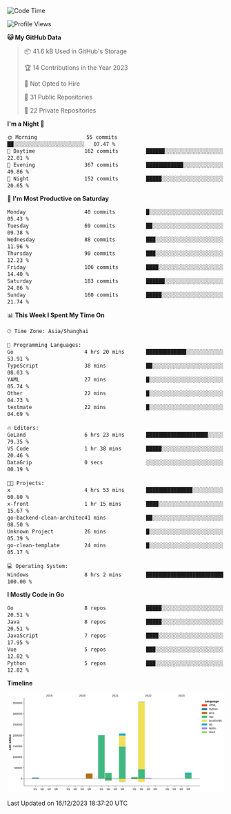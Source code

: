 <!--START_SECTION:waka-->
![Code Time](http://img.shields.io/badge/Code%20Time-2%2C179%20hrs%2012%20mins-blue)

![Profile Views](http://img.shields.io/badge/Profile%20Views-1-blue)

**🐱 My GitHub Data** 

> 📦 41.6 kB Used in GitHub's Storage 
 > 
> 🏆 14 Contributions in the Year 2023
 > 
> 🚫 Not Opted to Hire
 > 
> 📜 31 Public Repositories 
 > 
> 🔑 22 Private Repositories 
 > 
**I'm a Night 🦉** 

```text
🌞 Morning                55 commits          ██░░░░░░░░░░░░░░░░░░░░░░░   07.47 % 
🌆 Daytime                162 commits         ██████░░░░░░░░░░░░░░░░░░░   22.01 % 
🌃 Evening                367 commits         ████████████░░░░░░░░░░░░░   49.86 % 
🌙 Night                  152 commits         █████░░░░░░░░░░░░░░░░░░░░   20.65 % 
```
📅 **I'm Most Productive on Saturday** 

```text
Monday                   40 commits          █░░░░░░░░░░░░░░░░░░░░░░░░   05.43 % 
Tuesday                  69 commits          ██░░░░░░░░░░░░░░░░░░░░░░░   09.38 % 
Wednesday                88 commits          ███░░░░░░░░░░░░░░░░░░░░░░   11.96 % 
Thursday                 90 commits          ███░░░░░░░░░░░░░░░░░░░░░░   12.23 % 
Friday                   106 commits         ████░░░░░░░░░░░░░░░░░░░░░   14.40 % 
Saturday                 183 commits         ██████░░░░░░░░░░░░░░░░░░░   24.86 % 
Sunday                   160 commits         █████░░░░░░░░░░░░░░░░░░░░   21.74 % 
```


📊 **This Week I Spent My Time On** 

```text
🕑︎ Time Zone: Asia/Shanghai

💬 Programming Languages: 
Go                       4 hrs 20 mins       █████████████░░░░░░░░░░░░   53.91 % 
TypeScript               38 mins             ██░░░░░░░░░░░░░░░░░░░░░░░   08.03 % 
YAML                     27 mins             █░░░░░░░░░░░░░░░░░░░░░░░░   05.74 % 
Other                    22 mins             █░░░░░░░░░░░░░░░░░░░░░░░░   04.73 % 
textmate                 22 mins             █░░░░░░░░░░░░░░░░░░░░░░░░   04.69 % 

🔥 Editors: 
GoLand                   6 hrs 23 mins       ████████████████████░░░░░   79.35 % 
VS Code                  1 hr 38 mins        █████░░░░░░░░░░░░░░░░░░░░   20.46 % 
DataGrip                 0 secs              ░░░░░░░░░░░░░░░░░░░░░░░░░   00.19 % 

🐱‍💻 Projects: 
x                        4 hrs 53 mins       ███████████████░░░░░░░░░░   60.80 % 
x-front                  1 hr 15 mins        ████░░░░░░░░░░░░░░░░░░░░░   15.67 % 
go-backend-clean-architec41 mins             ██░░░░░░░░░░░░░░░░░░░░░░░   08.50 % 
Unknown Project          26 mins             █░░░░░░░░░░░░░░░░░░░░░░░░   05.39 % 
go-clean-template        24 mins             █░░░░░░░░░░░░░░░░░░░░░░░░   05.17 % 

💻 Operating System: 
Windows                  8 hrs 2 mins        █████████████████████████   100.00 % 
```

**I Mostly Code in Go** 

```text
Go                       8 repos             █████░░░░░░░░░░░░░░░░░░░░   20.51 % 
Java                     8 repos             █████░░░░░░░░░░░░░░░░░░░░   20.51 % 
JavaScript               7 repos             ████░░░░░░░░░░░░░░░░░░░░░   17.95 % 
Vue                      5 repos             ███░░░░░░░░░░░░░░░░░░░░░░   12.82 % 
Python                   5 repos             ███░░░░░░░░░░░░░░░░░░░░░░   12.82 % 
```



**Timeline**

![Lines of Code chart](https://raw.githubusercontent.com/youtiaoguagua/youtiaoguagua/master/assets/bar_graph.png)


 Last Updated on 16/12/2023 18:37:20 UTC
<!--END_SECTION:waka-->